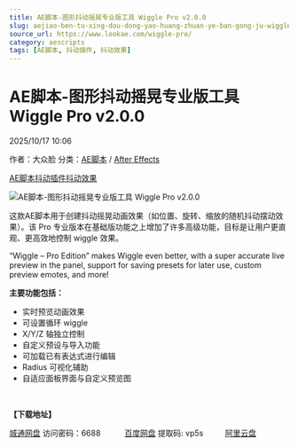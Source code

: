 ```yaml
---
title: AE脚本-图形抖动摇晃专业版工具 Wiggle Pro v2.0.0
slug: aejiao-ben-tu-xing-dou-dong-yao-huang-zhuan-ye-ban-gong-ju-wiggle-pro-v2-0-0
source_url: https://www.lookae.com/wiggle-pro/
category: aescripts
tags: [AE脚本, 抖动插件, 抖动效果]
---
```

# AE脚本-图形抖动摇晃专业版工具 Wiggle Pro v2.0.0

2025/10/17 10:06

作者：大众脸
分类：[AE脚本](https://www.lookae.com/after-effects/aescripts/) / [After Effects](https://www.lookae.com/after-effects/)

[AE脚本](https://www.lookae.com/tag/ae%e8%84%9a%e6%9c%ac/)[抖动插件](https://www.lookae.com/tag/%e6%8a%96%e5%8a%a8%e6%8f%92%e4%bb%b6/)[抖动效果](https://www.lookae.com/tag/%e6%8a%96%e5%8a%a8%e6%95%88%e6%9e%9c/)

![AE脚本-图形抖动摇晃专业版工具 Wiggle Pro v2.0.0](https://www.lookae.com/wp-content/uploads/2025/10/Wiggle-Pro-.jpg "AE脚本-图形抖动摇晃专业版工具 Wiggle Pro v2.0.0-LookAE.com")

这款AE脚本用于创建抖动摇晃动画效果（如位置、旋转、缩放的随机抖动摆动效果）。该 Pro 专业版本在基础版功能之上增加了许多高级功能，目标是让用户更直观、更高效地控制 wiggle 效果。

“Wiggle – Pro Edition” makes Wiggle even better, with a super accurate live preview in the panel, support for saving presets for later use, custom preview emotes, and more!

**主要功能包括：**

* 实时预览动画效果
* 可设置循环 wiggle
* X/Y/Z 轴独立控制
* 自定义预设与导入功能
* 可加载已有表达式进行编辑
* Radius 可视化辅助
* 自适应面板界面与自定义预览图

[﻿](http://cloud.video.taobao.com/play/u/null/p/1/e/6/t/1/538166576109.mp4)

**【下载地址】**

[城通网盘](https://url70.ctfile.com/f/2827370-8453390125-4a0a1d?p=4431) 访问密码：6688           [百度网盘](https://pan.baidu.com/s/1F_f3dHXwUyUQKqEtfp24rg?pwd=vp5s) 提取码: vp5s          [阿里云盘](https://www.alipan.com/s/nQUpxczjwHG)
